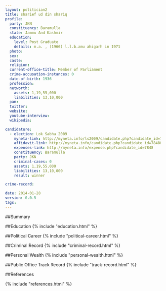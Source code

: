 ```yaml
---
layout: politician2
title: sharief ud din shariq
profile: 
  party: JKN
  constituency: Baramulla
  state: Jammu And Kashmir
  education: 
    level: Post Graduate
    details: m.a. , (1966) l.l.b.amu ahigarh in 1971
  photo: 
  sex: 
  caste: 
  religion: 
  current-office-title: Member of Parliament
  crime-accusation-instances: 0
  date-of-birth: 1936
  profession: 
  networth: 
    assets: 1,19,55,000
    liabilities: 13,10,000
  pan: 
  twitter: 
  website: 
  youtube-interview: 
  wikipedia: 

candidature: 
  - election: Lok Sabha 2009
    myneta-link: http://myneta.info/ls2009/candidate.php?candidate_id=7848
    affidavit-link: http://myneta.info/candidate.php?candidate_id=7848&scan=original
    expenses-link: http://myneta.info/expense.php?candidate_id=7848
    constituency: Baramulla 
    party: JKN
    criminal-cases: 0
    assets: 1,19,55,000
    liabilities: 13,10,000
    result: winner 

crime-record: 

date: 2014-01-28
version: 0.0.5
tags: 
---
```

##Summary


##Education
{% include "education.html" %}


##Political Career
{% include "political-career.html" %}


##Criminal Record
{% include "criminal-record.html" %}


##Personal Wealth
{% include "personal-wealth.html" %}


##Public Office Track Record
{% include "track-record.html" %}


##References


{% include "references.html" %}